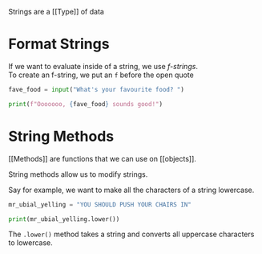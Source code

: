 Strings are a [[Type]] of data

# Format Strings
If we want to evaluate inside of a string, we use *f-strings*.  
To create an f-string, we put an `f` before the open quote

```python
fave_food = input("What's your favourite food? ")

print(f"Ooooooo, {fave_food} sounds good!")
```

# String Methods

[[Methods]] are functions that we can use on [[objects]].

String methods allow us to modify strings.

Say for example, we want to make all the characters of
a string lowercase.

```python
mr_ubial_yelling = "YOU SHOULD PUSH YOUR CHAIRS IN"

print(mr_ubial_yelling.lower())
```

The `.lower()` method takes a string and converts all uppercase
characters to lowercase.